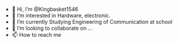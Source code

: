 - 👋 Hi, I’m @Kingbasket1546
- 👀 I’m interested in Hardware, electronic.
- 🌱 I’m currently Studying Engineering of Communication at school
- 💞️ I’m looking to collaborate on ...
- 📫 How to reach me 

<!---
Kingbasket1546/Kingbasket1546 is a ✨ special ✨ repository because its `README.md` (this file) appears on your GitHub profile.
You can click the Preview link to take a look at your changes.
--->
